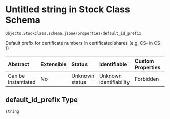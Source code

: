 # Untitled string in Stock Class Schema

```txt
Objects.StockClass.schema.json#/properties/default_id_prefix
```

Default prefix for certificate numbers in certificated shares (e.g. CS- in CS-1)

| Abstract            | Extensible | Status         | Identifiable            | Custom Properties | Additional Properties | Access Restrictions | Defined In                                                                          |
| :------------------ | :--------- | :------------- | :---------------------- | :---------------- | :-------------------- | :------------------ | :---------------------------------------------------------------------------------- |
| Can be instantiated | No         | Unknown status | Unknown identifiability | Forbidden         | Allowed               | none                | [StockClass.schema.json*](../objects/StockClass.schema.json "open original schema") |

## default_id_prefix Type

`string`
